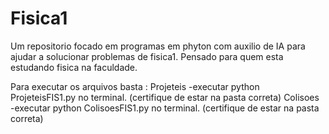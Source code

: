 # Fisica1
Um repositorio focado em programas em phyton com auxilio de IA para ajudar a solucionar problemas de fisica1. Pensado para quem esta estudando fisica na faculdade.

Para executar os arquivos basta :
Projeteis -executar python ProjeteisFIS1.py no terminal. (certifique de estar na pasta correta)
Colisoes  -executar python ColisoesFIS1.py no terminal. (certifique de estar na pasta correta)